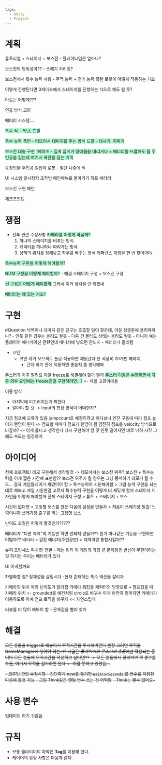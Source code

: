 ```yaml
---
tags:
  - Unity
  - Project
---
```

# 계획

튜토리얼 + 스테이지 + 보스전 - 플레이타임은 얼마나?

보스전의 당위성이?? - 쓰레기 처리장?

보스전에서 특수 능력 사용 - 주먹 능력 + 전기 능력 
폭탄 로봇이 어떻게 작동하는 거죠

이렇게 진행된다면 3페이즈에서 스테이지를 진행하는 식으로 해도 될 듯?

아트는 어떻게???

연출 방식 고민

배터리 시스템....

<span style="background:#affad1">특수 적 - 폭탄, 드릴</span>

<span style="background:#affad1">특수 능력</span>
	<span style="background:#affad1">	폭탄 - 터뜨려서 대미지를 주는 방식</span>
	<span style="background:#affad1">	드릴 - 대시기, 회피기</span>

<span style="background:#affad1">보스전 대충 구현</span>
<span style="background:#affad1">1페이즈 - 집게</span>
<span style="background:#affad1">집게가 장애물을 내리거나 + 배터리를 드랍해도 됨</span>
<span style="background:#affad1">주인공을 집는데 여기서 폭탄을 집는 기믹</span>

등장인물 
	주인공
	길잡이 로봇 - 일단 나중에
	적

UI 시스템
	일시정지
	조작법
	메인메뉴로 돌아가기
	하트 배터리

보스전 구현
	패턴


체크포인트 
# 쟁점
- 전투 관련 수정사항
<span style="background:#affad1">카메라를 어떻게 바꿀까?</span>
	1. 하나의 스테이지를 비추는 방식
	2. 캐릭터를 하나하나 따라가는 방식
	3. 상하의 위치를 정해놓고 좌우를 바꾸는 방식
	레퍼런스 게임을 한 번 찾아봐야

<span style="background:#affad1">특수능력 구현을 어떻게 해야할까?</span>

<span style="background:#affad1">NDM 구성을 어떻게 해야할까?</span> - 해결
	스테이지 구성 + 보스전 구성

<span style="background:#affad1">씬 구성은 어떻게 해야할까</span>
	그러네 이거 생각을 안 해봤네

<span style="background:#affad1">배터리는 왜 있는 거죠?</span>
	
# 구현

#Question 넉백이나 대미지 같은 친구는 호출할 일이 잦은데, 이걸 싱글톤에 올려야하나?
	- 인풋 같은 경우는 올려도 될듯
	- 다른 건 몰라도 상태는 올려도 될듯
		- 아니지 얘는 플레이어 애니메이션 관련인데 매니저에 넣으면 안되지
	- 배터리나 올리렴

- 코인
	- 코인 이거 오브젝트 풀링 적용하면 재밌겠다 한 적당히 20개만 해야지
		- 근데 하기 전에 적용하면 좋을지 좀 생각해봐

몬스터가 자꾸 밀려요
	이걸 freeze로 해결해야 할까 말까
	<span style="background:#affad1">몬스터 이동은 수행하면서 다른 외부 요인에는 freeze인걸 구현하려면...?</span> <- 제일 고민이에용

이동 방식 
- 마지막에 미끄러지는거 빡친다
- 알아야 할 것 -> Input의 판정 방식이 어떠한가?

지금 점프에 오류가 있음 jumpcount로 해결하려고 하다보니 엔진 구동에 따라 점프 높이가 랜덤이 된다
	-> 점프할 때마다 점프가 랜덤이 됨
	얌전히 점프를 velocity 방식으로 바꿀까? <- 이게 옳다고 생각한다
	다시 구현해야 할 것
	인풋 떨어지면 바로 낙하 시작
	그래도 속도는 일정하게

# 아이디어

전체 프로젝트/ 데모 구분해서 생각할것 -> 데모에서는 보스전 위주? 
	보스전 + 특수능력을 어케 짧은 시간에 표현함??
	보스전 위주가 될 경우는 그냥 똥피하기 데모가 될 수도...
	결국 게임플레이가 재밌어야 함 > 특수능력이 시원해야함 > 그럼 능력 구현을 되는대로 해보고 제일 시원한걸 고르자
	특수능력 구현을 어떻게 더 재밌게 할까
	스테이지 디자인을 어떻게 해야할까
	전체 스테이지 구성 > 튜토 + 스테이지 + 보스 

시간이 없다면 > 고정형 보스를 만든 다음에 설정을 만들자 > 처음이 쓰레기장 탈출! 느낌이니까 쓰레기장 출구를 막는 고정형 보스

난이도 조절은 어떻게 할것인가?????

배터리가 "다른 체력"의 기능만 하면 안되지 않을까?? 뭔가 마나같은 기능을 구현하면 어떨까??
	배터리 = 감정 에너지(주인공만) > 체력이랑 통합시킬까??

슈퍼 프린세스 피치!!!! 전환 - 제논 링커
	이 게임의 가장 큰 문제점은 변신이 무한이라는 것
	하지만 우리는 배터리가 있다

UI 어케할까요

차별화할 점? 
	정체성을 살립시다 -현재 존재하는 특수 액션을 살리자

카메라의 위치 따라 난이도가 달라짐
	카메라 워킹을 캐릭터의 방향으로 + 점프했을 때 카메라 위치 <- grounded를 예전처럼 circle로 바꿔서 이게 완전히 떨어지면 카메라가 이동하도록
	아예 점프 로직을 바꾸자 << 자연스럽게

리뷰를 더 많이 해봐야 함 - 문제점을 빨리 찾자

# 해결 

~~모든 충돌을 trigger로 해놓아서 무적시간을 무시해버린다 젠장
	그러면 무적을 GameManager에 넣어야 하는가?
	지금은 *플레이어와 몬스터의 충돌*에만 적용되는 중이다
	모든 충돌에 무적시간을 적용하고 싶다면?? -> 모든 충돌에서 *플레이어 쪽 함수*를 호출, 여기서 무적을 감지하면 된다 <- 이걸 못하고 있었음...~~
	
~~- 코루틴 관련 수정사항
	- 간단하게 new를 쓸거면 `WaitForSeconds` 를 변수로 저장한 다음에 활용 가능
		- 그럼 Think같은 랜덤 변수 쓰는 건 어떡함~~
		~~- Think는 쩔수 없어요~~~
# 사용 변수

업데이트 하기 귀찮음

# 규칙

- 보통 콜라이더의 파악은 **Tag**를 이용해 한다.
- 레이어의 설정 사항은 다음과 같다.